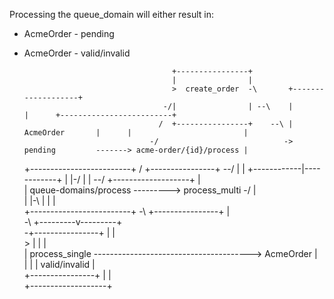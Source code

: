 Processing the queue_domain will either result in:

* AcmeOrder - pending
* AcmeOrder - valid/invalid

																												   
									   +----------------+                                                              
									   |                |                                                              
									   >  create_order  -\       +-------------------+                                 
									 -/|                | --\    |                   |      +-------------------------+
									/  +----------------+    --\ |   AcmeOrder       |      |                         |
								  -/                            ->   pending         -------> acme-order/{id}/process |
	+-------------------------+  /     +----------------+    --/ |                   |      +------------|------------+
	|                         |-/      |                | --/    +-------------------+                   |             
	|  queue-domains/process  ---------> process_multi  -/                                               |             
	|                         |-\      |                |                                                |             
	+-------------------------+  -\    +----------------+                                                |             
								   -\                                                          +---------v---------+   
									 -\+----------------+                                      |                   |   
									   >                |                                      |                   |   
									   | process_single --------------------------------------->    AcmeOrder      |   
									   |                |                                      |  valid/invalid    |   
									   +----------------+                                      |                   |   
																							   +-------------------+   
																												   
																												   
																												   
																												   
																												   